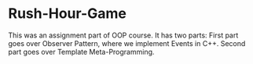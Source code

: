 # Rush-Hour-Game
This was an assignment part of OOP course. It has two parts: First part goes over Observer Pattern, where we implement Events in C++. Second part goes over Template Meta-Programming.
